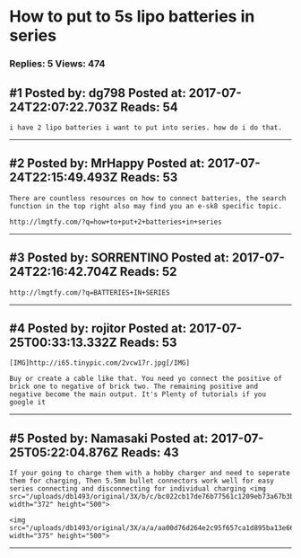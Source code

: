 # How to put to 5s lipo batteries in series

### Replies: 5 Views: 474

## \#1 Posted by: dg798 Posted at: 2017-07-24T22:07:22.703Z Reads: 54

```
i have 2 lipo batteries i want to put into series. how do i do that.
```

---
## \#2 Posted by: MrHappy Posted at: 2017-07-24T22:15:49.493Z Reads: 53

```
There are countless resources on how to connect batteries, the search function in the top right also may find you an e-sk8 specific topic.

http://lmgtfy.com/?q=how+to+put+2+batteries+in+series
```

---
## \#3 Posted by: SORRENTINO Posted at: 2017-07-24T22:16:42.704Z Reads: 52

```
http://lmgtfy.com/?q=BATTERIES+IN+SERIES
```

---
## \#4 Posted by: rojitor Posted at: 2017-07-25T00:33:13.332Z Reads: 53

```
[IMG]http://i65.tinypic.com/2vcw17r.jpg[/IMG]

Buy or create a cable like that. You need yo connect the positive of brick one to negative of brick two. The remaining positive and negative become the main output. It's Plenty of tutorials if you google it
```

---
## \#5 Posted by: Namasaki Posted at: 2017-07-25T05:22:04.876Z Reads: 43

```
If your going to charge them with a hobby charger and need to seperate them for charging, Then 5.5mm bullet connectors work well for easy series connecting and disconnecting for individual charging <img src="/uploads/db1493/original/3X/b/c/bc022cb17de76b77561c1209eb73a67b3b40429e.jpeg" width="372" height="500">

<img src="/uploads/db1493/original/3X/a/a/aa00d76d264e2c95f657ca1d895ba13e669484ad.jpeg" width="375" height="500">
```

---

